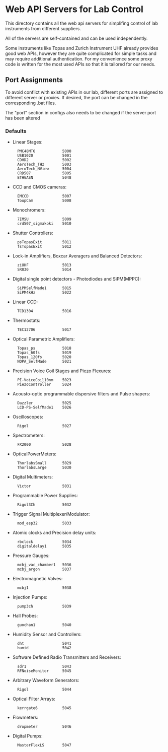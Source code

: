 # Web API Servers for Lab Control

This directory contains all the web api servers for simplifing
control of lab instruments from different suppliers.

All of the servers are self-contained and can be used independently.

Some instruments like Topas and Zurich Instrument UHF already provides
good web APIs, however they are quite complicated for simple tasks and
may require additional authentication. For my convenience some proxy
code is written for the most used APIs so that it is tailored for our
needs.


## Port Assignments

To avoid conflict with existing APIs in our lab, different ports are assigned
to different server or proxies. If desired, the port can be changed in the
corresponding .bat files.

The "port" section in configs also needs to be changed if the server port has been altered

### Defaults

* Linear Stages:

        PMC48MT6            5000
        USB1020             5001
        CDHD2               5002
        AeroTech_THz        5003
        AeroTech_NView      5004
        CRD507              5005
        ETHGASN             5048

    <!-- 5006 used by bokeh server -->

* CCD and CMOS cameras:

        EMCCD               5007
        ToupCam             5008

* Monochromers:

        7IMSU               5009
        crd507_sigmakoki    5010

* Shutter Controllers:

        psTopasExit         5011
        fsTopasExit         5012

* Lock-in Amplifiers, Boxcar Averagers and Balanced Detectors:

        ziUHF               5013
        SR830               5014
    
* Digital single point detectors - Photodiodes and SiPM(MPPC):

        SiPMSelfMade1       5015
        SiPM4kHz            5022
    
* Linear CCD:

        TCD1304             5016
    
* Thermostats:

        TEC12706            5017

* Optical Parametric Amplifiers:

        Topas_ps            5018
        Topas_60fs          5019
        Topas_120fs         5020
        NOPA_SelfMade       5021
    
* Precision Voice Coil Stages and Piezo Flexures:

        PI-VoiceCoil10nm    5023
        PiezoController     5024
    
* Acousto-optic programmable dispersive filters and Pulse shapers:

        Dazzler             5025
        LCD-PS-SelfMade1    5026
    
* Oscilloscopes:

        Rigol               5027
    
* Spectrometers:

        FX2000              5028
    
* OpticalPowerMeters:

        ThorlabsSmall       5029
        ThorlabsLarge       5030
    
* Digital Multimeters:

        Victor              5031
    
* Programmable Power Supplies:

        Rigol3Ch            5032

* Trigger Signal Multiplexer/Modulator:

        mod_esp32           5033
    
* Atomic clocks and Precision delay units:

        rbclock             5034
        digitaldelay1       5035
    
* Pressure Gauges:

        mcbj_vac_chamber1   5036
        mcbj_argon          5037
    
* Electromagnetic Valves:

        mcbj1               5038

* Injection Pumps:

        pump3ch             5039

* Hall Probes:

        guochan1            5040
    
* Humidity Sensor and Controllers:

        dht                 5041
        humid               5042

* Software Defined Radio Transmitters and Receivers:

        sdr1                5043
        RFNoiseMonitor      5045

* Arbitrary Waveform Generators:

        Rigol               5044
    
* Optical Filter Arrays:

        kerrgate6           5045

* Flowmeters:

        dropmeter           5046

* Digital Pumps:

        MasterFlexLS        5047
